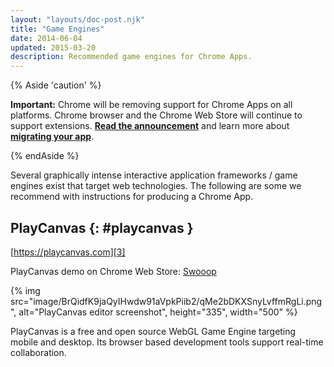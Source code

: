 ```yaml
---
layout: "layouts/doc-post.njk"
title: "Game Engines"
date: 2014-06-04
updated: 2015-03-20
description: Recommended game engines for Chrome Apps.
---
```


{% Aside 'caution' %}

**Important:** Chrome will be removing support for Chrome Apps on all platforms. Chrome browser and
the Chrome Web Store will continue to support extensions. [**Read the announcement**][1] and learn
more about [**migrating your app**][2].

{% endAside %}

Several graphically intense interactive application frameworks / game engines exist that target web
technologies. The following are some we recommend with instructions for producing a Chrome App.

## PlayCanvas {: #playcanvas }

[https://playcanvas.com][3]

PlayCanvas demo on Chrome Web Store: [Swooop][4]

{% img src="image/BrQidfK9jaQyIHwdw91aVpkPiib2/qMe2bDKXSnyLvffmRgLi.png", alt="PlayCanvas editor screenshot", height="335", width="500" %}

PlayCanvas is a free and open source WebGL Game Engine targeting mobile and desktop. Its browser
based development tools support real-time collaboration.

[1]: https://blog.chromium.org/2020/01/moving-forward-from-chrome-apps.html
[2]: /apps/migration
[3]: https://playcanvas.com
[4]: https://chrome.google.com/webstore/detail/swooop/jblimahfbhdcengjfbdpdngcfcghladf?hl=en-US

